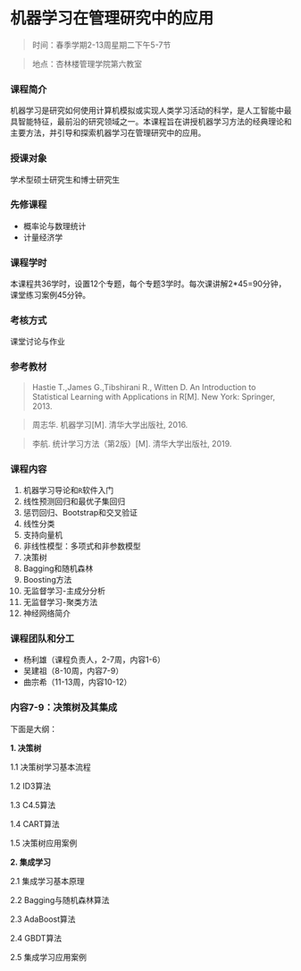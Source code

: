 # 机器学习在管理研究中的应用


>时间：春季学期2-13周星期二下午5-7节

> 地点：杏林楼管理学院第六教室

### 课程简介
机器学习是研究如何使用计算机模拟或实现人类学习活动的科学，是人工智能中最具智能特征，最前沿的研究领域之一。本课程旨在讲授机器学习方法的经典理论和主要方法，并引导和探索机器学习在管理研究中的应用。

### 授课对象

学术型硕士研究生和博士研究生

### 先修课程

* 概率论与数理统计
* 计量经济学

### 课程学时

本课程共36学时，设置12个专题，每个专题3学时。每次课讲解2*45=90分钟，课堂练习案例45分钟。

### 考核方式

课堂讨论与作业

### 参考教材

>Hastie T.,James G.,Tibshirani R., Witten D. An Introduction to Statistical Learning with Applications in R[M]. New York: Springer, 2013. 

>周志华. 机器学习[M]. 清华大学出版社, 2016. 

>李航. 统计学习方法（第2版）[M]. 清华大学出版社, 2019. 

### 课程内容

1. 机器学习导论和`R`软件入门
2. 线性预测回归和最优子集回归
3. 惩罚回归、Bootstrap和交叉验证
4. 线性分类
5. 支持向量机
6. 非线性模型：多项式和非参数模型
7. 决策树 
8. Bagging和随机森林
9. Boosting方法
10. 无监督学习-主成分分析
11. 无监督学习-聚类方法
12. 神经网络简介

### 课程团队和分工

* 杨利雄（课程负责人，2-7周，内容1-6）
* 吴建祖（8-10周，内容7-9）
* 曲宗希（11-13周，内容10-12）

### 内容7-9：决策树及其集成

下面是大纲：

**1. 决策树**

   1.1 决策树学习基本流程

   1.2 ID3算法

   1.3 C4.5算法

   1.4 CART算法

   1.5 决策树应用案例

**2. 集成学习**

   2.1 集成学习基本原理
   
   2.2 Bagging与随机森林算法
   
   2.3 AdaBoost算法
   
   2.4 GBDT算法 
   
   2.5 集成学习应用案例

